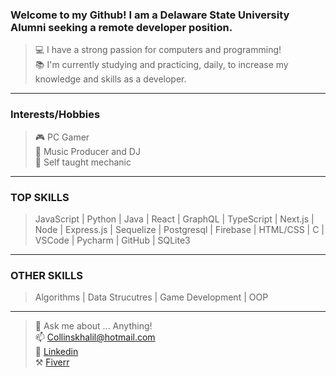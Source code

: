 ### Welcome to my Github! I am a Delaware State University Alumni seeking a remote developer position. 

> 💻 I have a strong passion for computers and programming! <br />
> 📚 I'm currently studying and practicing, daily, to increase my knowledge and skills as a developer. 
***
### Interests/Hobbies
> 🎮 PC Gamer <br />
> 🎵 Music Producer and DJ <br />
> 🚗 Self taught mechanic <br />
***
### TOP SKILLS
> JavaScript | Python | Java | React | GraphQL | TypeScript | Next.js | Node | Express.js | Sequelize | Postgresql | Firebase | HTML/CSS | C | VSCode | Pycharm | GitHub | SQLite3 
***
### OTHER SKILLS
> Algorithms | Data Strucutres | Game Development | OOP <br /> 
***
> 💬 Ask me about ... Anything! <br />
> 📫 Collinskhalil@hotmail.com <br />
> 🙋 [Linkedin](https://www.linkedin.com/in/khalil-collins/) <br />
> ⚒️ [Fiverr](https://www.fiverr.com/byte_sized_code) <br />



<!---
khalil0525/khalil0525 is a ✨ special ✨ repository because its `README.md` (this file) appears on your GitHub profile.
You can click the Preview link to take a look at your changes.
--->
